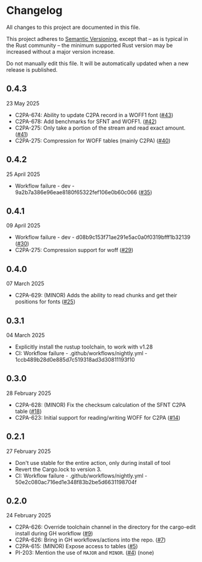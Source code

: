 # Changelog

All changes to this project are documented in this file.

This project adheres to [Semantic Versioning](https://semver.org), except that – as is typical in the Rust community – the minimum supported Rust version may be increased without a major version increase.

Do not manually edit this file. It will be automatically updated when a new release is published.

## 0.4.3

23 May 2025

* C2PA-674: Ability to update C2PA record in a WOFF1 font ([#43](https://github.com/Monotype/c2pa-font-handler/pull/43))
* C2PA-678: Add benchmarks for SFNT and WOFF1. ([#42](https://github.com/Monotype/c2pa-font-handler/pull/42))
* C2PA-275: Only take a portion of the stream and read exact amount. ([#41](https://github.com/Monotype/c2pa-font-handler/pull/41))
* C2PA-275: Compression for WOFF tables (mainly C2PA) ([#40](https://github.com/Monotype/c2pa-font-handler/pull/40))

## 0.4.2

25 April 2025

* Workflow failure - dev - 9a2b7a386e96eae8180f65322fef106e0b60c066 ([#35](https://github.com/Monotype/c2pa-font-handler/pull/35))

## 0.4.1

09 April 2025

* Workflow failure - dev - d08b9c153f71ae291e5ac0a0f0319bfff1b32139 ([#30](https://github.com/Monotype/c2pa-font-handler/pull/30))
* C2PA-275: Compression support for woff ([#29](https://github.com/Monotype/c2pa-font-handler/pull/29))

## 0.4.0

07 March 2025

* C2PA-629: (MINOR) Adds the ability to read chunks and get their positions for fonts ([#25](https://github.com/Monotype/c2pa-font-handler/pull/25))

## 0.3.1

04 March 2025

* Explicitly install the rustup toolchain, to work with v1.28
* CI: Workflow failure - .github/workflows/nightly.yml - 1ccb489b28d0e885d7c519318ad3d30811193f10

## 0.3.0

28 February 2025

* C2PA-628: (MINOR) Fix the checksum calculation of the SFNT C2PA table ([#18](https://github.com/Monotype/c2pa-font-handler/pull/18))
* C2PA-623: Initial support for reading/writing WOFF for C2PA ([#14](https://github.com/Monotype/c2pa-font-handler/pull/14))

## 0.2.1

27 February 2025

* Don't use stable for the entire action, only during install of tool
* Revert the Cargo.lock to version 3.
* CI: Workflow failure - .github/workflows/nightly.yml - 50e2c080ac716ed1e348f83b2be5d6631198704f

## 0.2.0

24 February 2025

* C2PA-626: Override toolchain channel in the directory for the cargo-edit install during GH workflow ([#9](https://github.com/Monotype/c2pa-font-handler/pull/9))
* C2PA-626: Bring in GH workflows/actions into the repo. ([#7](https://github.com/Monotype/c2pa-font-handler/pull/7))
* C2PA-615: (MINOR) Expose access to tables ([#5](https://github.com/Monotype/c2pa-font-handler/pull/5))
* PI-203: Mention the use of `MAJOR` and `MINOR`. ([#4](https://github.com/Monotype/c2pa-font-handler/pull/4)) (none)

